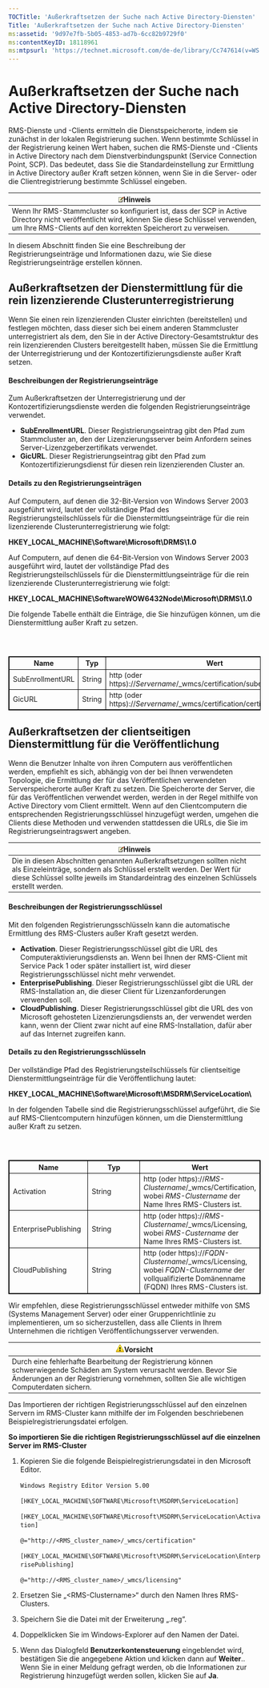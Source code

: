 ```yaml
---
TOCTitle: 'Außerkraftsetzen der Suche nach Active Directory-Diensten'
Title: 'Außerkraftsetzen der Suche nach Active Directory-Diensten'
ms:assetid: '9d97e7fb-5b05-4853-ad7b-6cc82b9729f0'
ms:contentKeyID: 18118961
ms:mtpsurl: 'https://technet.microsoft.com/de-de/library/Cc747614(v=WS.10)'
---
```


Außerkraftsetzen der Suche nach Active Directory-Diensten
=========================================================

RMS-Dienste und -Clients ermitteln die Dienstspeicherorte, indem sie zunächst in der lokalen Registrierung suchen. Wenn bestimmte Schlüssel in der Registrierung keinen Wert haben, suchen die RMS-Dienste und -Clients in Active Directory nach dem Dienstverbindungspunkt (Service Connection Point, SCP). Das bedeutet, dass Sie die Standardeinstellung zur Ermittlung in Active Directory außer Kraft setzen können, wenn Sie in die Server- oder die Clientregistrierung bestimmte Schlüssel eingeben.

| ![](images/Cc747614.note(WS.10).gif)Hinweis                                                                                                                                         |
|------------------------------------------------------------------------------------------------------------------------------------------------------------------------------------------------------------------|
| Wenn Ihr RMS-Stammcluster so konfiguriert ist, dass der SCP in Active Directory nicht veröffentlicht wird, können Sie diese Schlüssel verwenden, um Ihre RMS-Clients auf den korrekten Speicherort zu verweisen. |

In diesem Abschnitt finden Sie eine Beschreibung der Registrierungseinträge und Informationen dazu, wie Sie diese Registrierungseinträge erstellen können.

Außerkraftsetzen der Dienstermittlung für die rein lizenzierende Clusterunterregistrierung
------------------------------------------------------------------------------------------

Wenn Sie einen rein lizenzierenden Cluster einrichten (bereitstellen) und festlegen möchten, dass dieser sich bei einem anderen Stammcluster unterregistriert als dem, den Sie in der Active Directory-Gesamtstruktur des rein lizenzierenden Clusters bereitgestellt haben, müssen Sie die Ermittlung der Unterregistrierung und der Kontozertifizierungsdienste außer Kraft setzen.

#### Beschreibungen der Registrierungseinträge

Zum Außerkraftsetzen der Unterregistrierung und der Kontozertifizierungsdienste werden die folgenden Registrierungseinträge verwendet.

-   **SubEnrollmentURL**. Dieser Registrierungseintrag gibt den Pfad zum Stammcluster an, den der Lizenzierungsserver beim Anfordern seines Server-Lizenzgeberzertifikats verwendet.
-   **GicURL**. Dieser Registrierungseintrag gibt den Pfad zum Kontozertifizierungsdienst für diesen rein lizenzierenden Cluster an.

#### Details zu den Registrierungseinträgen

Auf Computern, auf denen die 32-Bit-Version von Windows Server 2003 ausgeführt wird, lautet der vollständige Pfad des Registrierungsteilschlüssels für die Dienstermittlungseinträge für die rein lizenzierende Clusterunterregistrierung wie folgt:

**HKEY\_LOCAL\_MACHINE\\Software\\Microsoft\\DRMS\\1.0**

Auf Computern, auf denen die 64-Bit-Version von Windows Server 2003 ausgeführt wird, lautet der vollständige Pfad des Registrierungsteilschlüssels für die Dienstermittlungseinträge für die rein lizenzierende Clusterunterregistrierung wie folgt:

**HKEY\_LOCAL\_MACHINE\\SoftwareWOW6432Node\\Microsoft\\DRMS\\1.0**

Die folgende Tabelle enthält die Einträge, die Sie hinzufügen können, um die Dienstermittlung außer Kraft zu setzen.

###  

 
<table style="border:1px solid black;">
<colgroup>
<col width="33%" />
<col width="33%" />
<col width="33%" />
</colgroup>
<thead>
<tr class="header">
<th style="border:1px solid black;" >Name</th>
<th style="border:1px solid black;" >Typ</th>
<th style="border:1px solid black;" >Wert</th>
</tr>
</thead>
<tbody>
<tr class="odd">
<td style="border:1px solid black;">SubEnrollmentURL</td>
<td style="border:1px solid black;">String</td>
<td style="border:1px solid black;">http (oder https)://<em>Servername</em>/_wmcs/certification/subenrollservice.asmx</td>
</tr>
<tr class="even">
<td style="border:1px solid black;">GicURL</td>
<td style="border:1px solid black;">String</td>
<td style="border:1px solid black;">http (oder https)://<em>Servername</em>/_wmcs/certification/certification.asmx</td>
</tr>
</tbody>
</table>
  
Außerkraftsetzen der clientseitigen Dienstermittlung für die Veröffentlichung  
-----------------------------------------------------------------------------
  
Wenn die Benutzer Inhalte von ihren Computern aus veröffentlichen werden, empfiehlt es sich, abhängig von der bei Ihnen verwendeten Topologie, die Ermittlung der für das Veröffentlichen verwendeten Serverspeicherorte außer Kraft zu setzen. Die Speicherorte der Server, die für das Veröffentlichen verwendet werden, werden in der Regel mithilfe von Active Directory vom Client ermittelt. Wenn auf den Clientcomputern die entsprechenden Registrierungsschlüssel hinzugefügt werden, umgehen die Clients diese Methoden und verwenden stattdessen die URLs, die Sie im Registrierungseintragswert angeben.
  
| ![](images/Cc747614.note(WS.10).gif)Hinweis                                                                                                                                                                  |  
|-------------------------------------------------------------------------------------------------------------------------------------------------------------------------------------------------------------------------------------------|  
| Die in diesen Abschnitten genannten Außerkraftsetzungen sollten nicht als Einzeleinträge, sondern als Schlüssel erstellt werden. Der Wert für diese Schlüssel sollte jeweils im Standardeintrag des einzelnen Schlüssels erstellt werden. |
  
#### Beschreibungen der Registrierungsschlüssel
  
Mit den folgenden Registrierungsschlüsseln kann die automatische Ermittlung des RMS-Clusters außer Kraft gesetzt werden.
  
-   **Activation**. Dieser Registrierungsschlüssel gibt die URL des Computeraktivierungsdiensts an. Wenn bei Ihnen der RMS-Client mit Service Pack 1 oder später installiert ist, wird dieser Registrierungsschlüssel nicht mehr verwendet.  
-   **EnterprisePublishing**. Dieser Registrierungsschlüssel gibt die URL der RMS-Installation an, die dieser Client für Lizenzanforderungen verwenden soll.  
-   **CloudPublishing**. Dieser Registrierungsschlüssel gibt die URL des von Microsoft gehosteten Lizenzierungsdiensts an, der verwendet werden kann, wenn der Client zwar nicht auf eine RMS-Installation, dafür aber auf das Internet zugreifen kann.
  
#### Details zu den Registrierungsschlüsseln
  
Der vollständige Pfad des Registrierungsteilschlüssels für clientseitige Dienstermittlungseinträge für die Veröffentlichung lautet:
  
**HKEY\_LOCAL\_MACHINE\\Software\\Microsoft\\MSDRM\\ServiceLocation\\**
  
In der folgenden Tabelle sind die Registrierungsschlüssel aufgeführt, die Sie auf RMS-Clientcomputern hinzufügen können, um die Dienstermittlung außer Kraft zu setzen.
  
###  

 
<table style="border:1px solid black;">
<colgroup>
<col width="33%" />
<col width="33%" />
<col width="33%" />
</colgroup>
<thead>
<tr class="header">
<th style="border:1px solid black;" >Name</th>
<th style="border:1px solid black;" >Typ</th>
<th style="border:1px solid black;" >Wert</th>
</tr>
</thead>
<tbody>
<tr class="odd">
<td style="border:1px solid black;">Activation</td>
<td style="border:1px solid black;">String</td>
<td style="border:1px solid black;">http (oder https)://<em>RMS-Clustername</em>/_wmcs/Certification, wobei <em>RMS-Clustername</em> der Name Ihres RMS-Clusters ist.</td>
</tr>
<tr class="even">
<td style="border:1px solid black;">EnterprisePublishing</td>
<td style="border:1px solid black;">String</td>
<td style="border:1px solid black;">http (oder https)://<em>RMS-Clustername</em>/_wmcs/Licensing, wobei <em>RMS-Custername</em> der Name Ihres RMS-Clusters ist.</td>
</tr>
<tr class="odd">
<td style="border:1px solid black;">CloudPublishing</td>
<td style="border:1px solid black;">String</td>
<td style="border:1px solid black;">http (oder https)://<em>FQDN-Clustername</em>/_wmcs/Licensing, wobei <em>FQDN-Clustername</em> der vollqualifizierte Domänenname (FQDN) Ihres RMS-Clusters ist.</td>
</tr>
</tbody>
</table>
  
Wir empfehlen, diese Registrierungsschlüssel entweder mithilfe von SMS (Systems Management Server) oder einer Gruppenrichtlinie zu implementieren, um so sicherzustellen, dass alle Clients in Ihrem Unternehmen die richtigen Veröffentlichungsserver verwenden.
  
| ![](images/Cc747614.Caution(WS.10).gif)Vorsicht                                                                                                                                           |  
|------------------------------------------------------------------------------------------------------------------------------------------------------------------------------------------------------------------------|  
| Durch eine fehlerhafte Bearbeitung der Registrierung können schwerwiegende Schäden am System verursacht werden. Bevor Sie Änderungen an der Registrierung vornehmen, sollten Sie alle wichtigen Computerdaten sichern. |
  
Das Importieren der richtigen Registrierungsschlüssel auf den einzelnen Servern im RMS-Cluster kann mithilfe der im Folgenden beschriebenen Beispielregistrierungsdatei erfolgen.
  
**So importieren Sie die richtigen Registrierungsschlüssel auf die einzelnen Server im RMS-Cluster**  
1.  Kopieren Sie die folgende Beispielregistrierungsdatei in den Microsoft Editor.
  
    `Windows Registry Editor Version 5.00`
  
    `[HKEY_LOCAL_MACHINE\SOFTWARE\Microsoft\MSDRM\ServiceLocation]`
  
    `[HKEY_LOCAL_MACHINE\SOFTWARE\Microsoft\MSDRM\ServiceLocation\Activation]`
  
    `@="http://<RMS_cluster_name>/_wmcs/certification"`
  
    `[HKEY_LOCAL_MACHINE\SOFTWARE\Microsoft\MSDRM\ServiceLocation\EnterprisePublishing]`
  
    `@="http://<RMS_cluster_name>/_wmcs/licensing"`
  
2.  Ersetzen Sie „&lt;RMS-Clustername&gt;“ durch den Namen Ihres RMS-Clusters.
  
3.  Speichern Sie die Datei mit der Erweiterung „.reg“.
  
4.  Doppelklicken Sie im Windows-Explorer auf den Namen der Datei.
  
5.  Wenn das Dialogfeld **Benutzerkontensteuerung** eingeblendet wird, bestätigen Sie die angegebene Aktion und klicken dann auf **Weiter**.. Wenn Sie in einer Meldung gefragt werden, ob die Informationen zur Registrierung hinzugefügt werden sollen, klicken Sie auf **Ja**.
